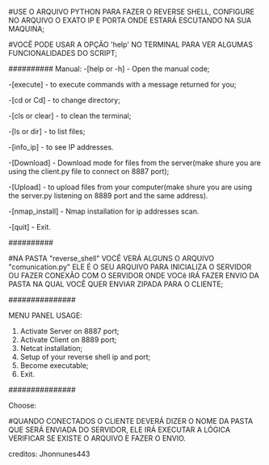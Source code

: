 #USE O ARQUIVO PYTHON PARA FAZER O REVERSE SHELL, CONFIGURE NO ARQUIVO O EXATO IP E PORTA ONDE
ESTARÁ ESCUTANDO NA SUA MAQUINA;

#VOCÊ PODE USAR A OPÇÃO 'help' NO TERMINAL PARA VER ALGUMAS FUNCIONALIDADES DO SCRIPT;

##########
Manual:
-[help or -h] - Open the manual code;

-[execute] - to execute commands with a message returned for you;

-[cd or Cd] - to change directory;

-[cls or clear] - to clean the terminal;

-[ls or dir] - to list files;

-[info_ip] - to see IP addresses.

-[Download] - Download mode for files from the server(make shure you are using the client.py file to connect on 8887 port);

-[Upload] - to upload files from your computer(make shure you are using the server.py listening on 8889 port and the same address).

-[nmap_install] - Nmap installation for ip addresses scan.

-[quit] - Exit.

##########

#NA PASTA "reverse_shell" VOCÊ VERÁ ALGUNS O ARQUIVO "comunication.py"  ELE É O SEU ARQUIVO PARA INICIALIZA O SERVIDOR OU FAZER
CONEXÃO COM O SERVIDOR ONDE VOCê IRÁ FAZER ENVIO DA PASTA NA QUAL VOCÊ QUER ENVIAR ZIPADA PARA O CLIENTE;

###############

MENU PANEL USAGE:

1. Activate Server on 8887 port;
2. Activate Client on 8889 port;
3. Netcat installation;
4. Setup of your reverse shell ip and port;
5. Become executable;
6. Exit.

###############

Choose: 

#QUANDO CONECTADOS O CLIENTE DEVERÁ DIZER O NOME DA PASTA QUE SERÁ 
ENVIADA DO SERVIDOR, ELE IRÁ EXECUTAR A LÓGICA VERIFICAR SE EXISTE O ARQUIVO E FAZER O ENVIO.



creditos: Jhonnunes443
